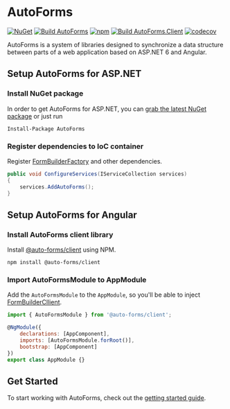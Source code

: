 # AutoForms

[![NuGet](https://img.shields.io/nuget/v/AutoForms.svg)](https://www.nuget.org/packages/AutoForms/)
[![Build AutoForms](https://github.com/Chacaroon/FormBuilder/actions/workflows/dotnet.yml/badge.svg)](https://github.com/Chacaroon/FormBuilder/actions/workflows/dotnet.yml)
[![npm](https://img.shields.io/npm/v/@auto-forms/client)](https://www.npmjs.com/package/@auto-forms/client)
[![Build AutoForms.Client](https://github.com/Chacaroon/AutoForms/actions/workflows/npm-publish.yml/badge.svg)](https://github.com/Chacaroon/AutoForms/actions/workflows/npm-publish.yml)
[![codecov](https://codecov.io/gh/Chacaroon/AutoForms/branch/master/graph/badge.svg?token=HXSK3LNOZI)](https://codecov.io/gh/Chacaroon/AutoForms)

AutoForms is a system of libraries designed to synchronize a data structure between parts of a web application based on ASP.NET 6 and Angular.

## Setup AutoForms for ASP.NET

### Install NuGet package

In order to get AutoForms for ASP.NET, you can [grab the latest NuGet package](https://www.nuget.org/packages/AutoForms/) or just run

```shell
Install-Package AutoForms
```

### Register dependencies to IoC container

Register [FormBuilderFactory](https://github.com/Chacaroon/AutoForms/blob/master/src/AutoForms/FormBuilderFactory.cs) and other dependencies.

```csharp
public void ConfigureServices(IServiceCollection services)
{
    services.AddAutoForms();
}
```

## Setup AutoForms for Angular

### Install AutoForms client library

Install [@auto-forms/client](https://www.npmjs.com/package/@auto-forms/client) using NPM.

```shell
npm install @auto-forms/client
```

### Import AutoFormsModule to AppModule

Add the `AutoFormsModule` to the `AppModule`, so you'll be able to inject [FormBuilderCllient](https://github.com/Chacaroon/AutoForms/blob/feature/readme/src/AutoForms.Client/projects/client/src/form-builder-client.ts).

```js
import { AutoFormsModule } from '@auto-forms/client';

@NgModule({
    declarations: [AppComponent],
    imports: [AutoFormsModule.forRoot()],
    bootstrap: [AppComponent]
})
export class AppModule {}
```

## Get Started

To start working with AutoForms, check out the [getting started guide](docs/GetStarted.md).
